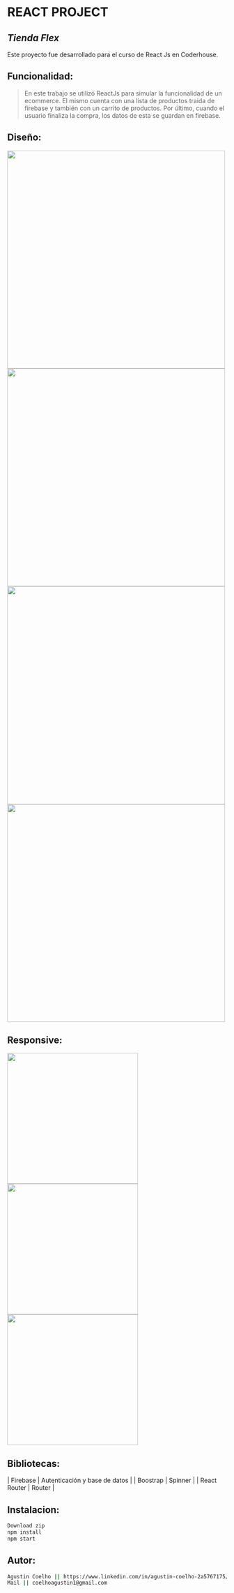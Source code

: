 # REACT PROJECT
## _Tienda Flex_

Este proyecto fue desarrollado para el curso de React Js en Coderhouse.

## Funcionalidad:

> En este trabajo se utilizó ReactJs
> para simular la funcionalidad de un ecommerce.
> El mismo cuenta con una lista de productos
> traida de firebase y también
> con un carrito de productos.
> Por último, cuando el usuario finaliza 
> la compra, los datos de esta se guardan en firebase.

## Diseño: 

<img src="https://user-images.githubusercontent.com/77288330/140015908-c54900c1-9201-417d-9714-42b7f0055611.png" width="500">  <img src="https://user-images.githubusercontent.com/77288330/140015876-87b1877e-265a-4a62-8c12-3ad5f649679a.png" width="500">  <img src="https://user-images.githubusercontent.com/77288330/140015787-1179523c-5d10-42ec-b72a-32c4926375e6.png" width="500">  <img src="https://user-images.githubusercontent.com/77288330/140015783-d282bdf5-fd4a-4e26-a9ff-6dd291b6e3a7.png" width="500">

## Responsive: 

<img src="https://user-images.githubusercontent.com/77288330/140015610-57211937-b1f8-4d4b-9521-fbd55d2e3078.png" width="300">     <img src="https://user-images.githubusercontent.com/77288330/140015617-452bb8be-69df-4eca-94f0-1304093aed39.png" width="300">     <img src="https://user-images.githubusercontent.com/77288330/140015616-eb45c875-9f9c-43ed-b625-fd3d143f61ad.png" width="300">


## Bibliotecas: 



| Firebase | Autenticación y base de datos |
| Boostrap | Spinner |
| React Router | Router |

## Instalacion: 

```sh
Download zip
npm install
npm start
```

## Autor: 
```sh
Agustin Coelho || https://www.linkedin.com/in/agustin-coelho-2a5767175/ 
Mail || coelhoagustin1@gmail.com
```
